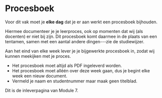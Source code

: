 # Procesboek

Voor dit vak moet je **elke dag** dat je er aan werkt een procesboek bijhouden.

Hiermee documenteer je je leerproces, ook op momenten dat wij (als docenten) er niet bij zijn. Dit procesboek komt daarmee in de plaats van een tentamen, samen met een aantal andere dingen---zie de studiewijzer.

Aan het eind van elke week lever je je bijgewerkte procesboek in, zodat wij kunnen meekijken met je proces.

- Het procesboek moet altijd als PDF ingeleverd worden.
- Het procesboek moet alléén over deze week gaan, dus je begint elke week een nieuw document.
- Vermeld je naam en studentnummer maar maak geen titelblad.

Dit is de inleverpagina van Module 7.
